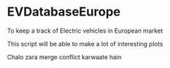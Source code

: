 # EVDatabaseEurope
To keep a track of Electric vehicles in European market

This script will be able to make a lot of interesting plots

Chalo zara merge conflict karwaate hain

